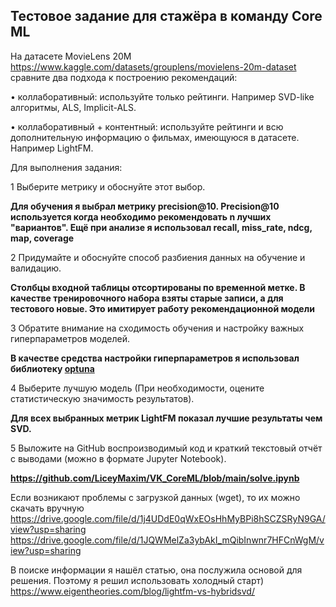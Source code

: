 ## Тестовое задание для стажёра в команду Core ML

На датасете MovieLens 20M https://www.kaggle.com/datasets/grouplens/movielens-20m-dataset сравните два подхода к построению рекомендаций:

• коллаборативный: используйте только рейтинги. Например SVD-like алгоритмы, ALS, Implicit-ALS.

• коллаборативный + контентный: используйте рейтинги и всю дополнительную информацию о фильмах, имеющуюся в датасете. Например LightFM.

Для выполнения задания:

1    Выберите метрику и обоснуйте этот выбор.

**Для обучения я выбрал метрику precision@10. Precision@10 используется когда необходимо рекомендовать n лучших "вариантов". Ещё при анализе я использовал recall, miss_rate, ndcg, map, coverage**

2    Придумайте и обоснуйте способ разбиения данных на обучение и валидацию.

**Столбцы входной таблицы отсортированы по временной метке. В качестве тренировочного набора взяты старые записи, а для тестового новые. Это имитирует работу рекомендационной модели**

3    Обратите внимание на сходимость обучения и настройку важных гиперпараметров моделей.

**В качестве средства настройки гиперпараметров я использовал библиотеку [optuna](https://optuna.org/)**

4    Выберите лучшую модель (При необходимости, оцените статистическую значимость результатов).

**Для всех выбранных метрик LightFM показал лучшие результаты чем SVD.**

5    Выложите на GitHub воспроизводимый код и краткий текстовый отчёт с выводами (можно в формате Jupyter Notebook).

**https://github.com/LiceyMaxim/VK_CoreML/blob/main/solve.ipynb**

Если возникают проблемы с загрузкой данных (wget), то их можно скачать вручную
https://drive.google.com/file/d/1j4UDdE0qWxEOsHhMyBPi8hSCZSRyN9GA/view?usp=sharing
https://drive.google.com/file/d/1JQWMelZa3ybAkI_mQibInwnr7HFCnWgM/view?usp=sharing

В поиске информации я нашёл статью, она послужила основой для решения. Поэтому я решил использовать холодный старт)
https://www.eigentheories.com/blog/lightfm-vs-hybridsvd/

